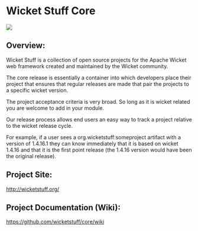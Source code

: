 Wicket Stuff Core
==================

![](https://travis-ci.org/wicketstuff/core.svg?branch=master&style=flat)


Overview:
---------


Wicket Stuff is a collection of open source projects for the Apache Wicket web framework created and maintained by the Wicket community.

The core release is essentially a container into which developers place their project that ensures that regular releases are made that pair the projects to a specific wicket version.

The project acceptance criteria is very broad. So long as it is wicket related you are welcome to add in your module.

Our release process allows end users an easy way to track a project relative to the wicket release cycle.

For example, if a user sees a org.wicketstuff:someproject artifact with a version of 1.4.16.1 they can know immediately that it is based on wicket 1.4.16 and that it is the first point release (the 1.4.16 version would have been the original release).


Project Site: 
-------------

http://wicketstuff.org/

Project Documentation (Wiki):
----------------------

https://github.com/wicketstuff/core/wiki

